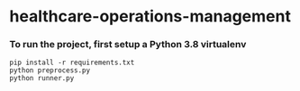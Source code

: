 # healthcare-operations-management

### To run the project, first setup a Python 3.8 virtualenv
```
pip install -r requirements.txt
python preprocess.py
python runner.py
```

